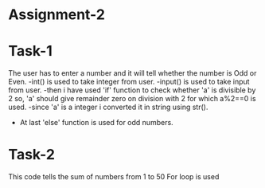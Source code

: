 # Assignment-2
# Task-1
The user has to enter a number and it will tell whether the number is Odd or Even.
-int() is used to take integer from user.
-input() is used to take input from user.
-then i have used 'if' function to check whether 'a' is divisible by 2 so, 'a' should give remainder zero on division with 2 for which a%2==0 is used.
-since 'a' is a integer i converted it in string using str().
- At last 'else' function is used for odd numbers.


# Task-2
This code tells the sum of numbers from 1 to 50 
For loop is used 
